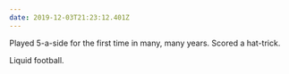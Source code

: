 ```yaml
---
date: 2019-12-03T21:23:12.401Z
---
```


Played 5-a-side for the first time in many, many years. Scored a hat-trick.

Liquid football.
